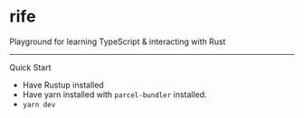 # rife

Playground for learning TypeScript & interacting with Rust

---

Quick Start
- Have Rustup installed
- Have yarn installed with `parcel-bundler` installed.
- `yarn dev`